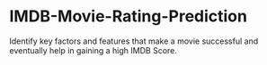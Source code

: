 # IMDB-Movie-Rating-Prediction
Identify key factors and features that make a movie successful and eventually help in gaining a high IMDB Score.
